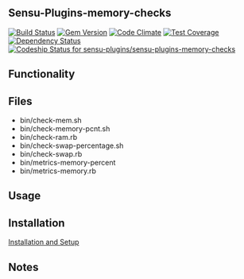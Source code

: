 ## Sensu-Plugins-memory-checks

[![Build Status](https://travis-ci.org/sensu-plugins/sensu-plugins-memory-checks.svg?branch=master)](https://travis-ci.org/sensu-plugins/sensu-plugins-memory-checks)
[![Gem Version](https://badge.fury.io/rb/sensu-plugins-memory-checks.svg)](http://badge.fury.io/rb/sensu-plugins-memory-checks)
[![Code Climate](https://codeclimate.com/github/sensu-plugins/sensu-plugins-memory-checks/badges/gpa.svg)](https://codeclimate.com/github/sensu-plugins/sensu-plugins-memory-checks)
[![Test Coverage](https://codeclimate.com/github/sensu-plugins/sensu-plugins-memory-checks/badges/coverage.svg)](https://codeclimate.com/github/sensu-plugins/sensu-plugins-memory-checks)
[![Dependency Status](https://gemnasium.com/sensu-plugins/sensu-plugins-memory-checks.svg)](https://gemnasium.com/sensu-plugins/sensu-plugins-memory-checks)
[ ![Codeship Status for sensu-plugins/sensu-plugins-memory-checks](https://codeship.com/projects/a76e31a0-dc03-0132-9d16-1e3fe125131b/status?branch=master)](https://codeship.com/projects/79854)

## Functionality

## Files
 * bin/check-mem.sh
 * bin/check-memory-pcnt.sh
 * bin/check-ram.rb
 * bin/check-swap-percentage.sh
 * bin/check-swap.rb
 * bin/metrics-memory-percent
 * bin/metrics-memory.rb

## Usage

## Installation

[Installation and Setup](https://github.com/sensu-plugins/documentation/blob/master/user_docs/installation_instructions.md)

## Notes
